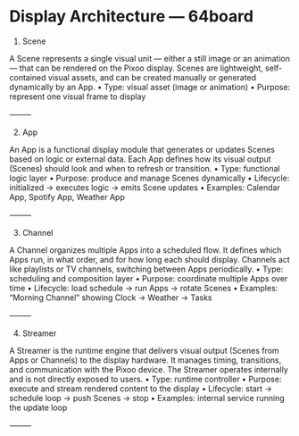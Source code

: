 # Display Architecture — 64board

1. Scene

A Scene represents a single visual unit — either a still image or an animation — that can be rendered on the Pixoo display.
Scenes are lightweight, self-contained visual assets, and can be created manually or generated dynamically by an App.
	•	Type: visual asset (image or animation)
	•	Purpose: represent one visual frame to display

⸻

2. App

An App is a functional display module that generates or updates Scenes based on logic or external data.
Each App defines how its visual output (Scenes) should look and when to refresh or transition.
	•	Type: functional logic layer
	•	Purpose: produce and manage Scenes dynamically
	•	Lifecycle: initialized → executes logic → emits Scene updates
	•	Examples: Calendar App, Spotify App, Weather App

⸻

3. Channel

A Channel organizes multiple Apps into a scheduled flow.
It defines which Apps run, in what order, and for how long each should display.
Channels act like playlists or TV channels, switching between Apps periodically.
	•	Type: scheduling and composition layer
	•	Purpose: coordinate multiple Apps over time
	•	Lifecycle: load schedule → run Apps → rotate Scenes
	•	Examples: “Morning Channel” showing Clock → Weather → Tasks

⸻

4. Streamer

A Streamer is the runtime engine that delivers visual output (Scenes from Apps or Channels) to the display hardware.
It manages timing, transitions, and communication with the Pixoo device.
The Streamer operates internally and is not directly exposed to users.
	•	Type: runtime controller
	•	Purpose: execute and stream rendered content to the display
	•	Lifecycle: start → schedule loop → push Scenes → stop
	•	Examples: internal service running the update loop

⸻
